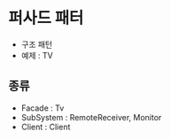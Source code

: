# 퍼사드 패터

- 구조 패턴
- 예제 : TV 

## 종류
- Facade : Tv
- SubSystem : RemoteReceiver, Monitor
- Client : Client

